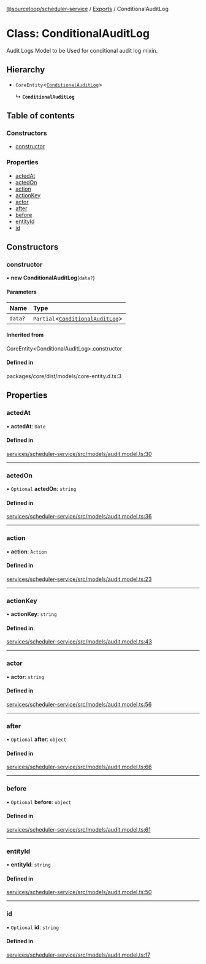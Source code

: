 [@sourceloop/scheduler-service](../README.md) / [Exports](../modules.md) / ConditionalAuditLog

# Class: ConditionalAuditLog

Audit Logs Model to be Used for conditional audit log mixin.

## Hierarchy

- `CoreEntity`<[`ConditionalAuditLog`](ConditionalAuditLog.md)\>

  ↳ **`ConditionalAuditLog`**

## Table of contents

### Constructors

- [constructor](ConditionalAuditLog.md#constructor)

### Properties

- [actedAt](ConditionalAuditLog.md#actedat)
- [actedOn](ConditionalAuditLog.md#actedon)
- [action](ConditionalAuditLog.md#action)
- [actionKey](ConditionalAuditLog.md#actionkey)
- [actor](ConditionalAuditLog.md#actor)
- [after](ConditionalAuditLog.md#after)
- [before](ConditionalAuditLog.md#before)
- [entityId](ConditionalAuditLog.md#entityid)
- [id](ConditionalAuditLog.md#id)

## Constructors

### constructor

• **new ConditionalAuditLog**(`data?`)

#### Parameters

| Name | Type |
| :------ | :------ |
| `data?` | `Partial`<[`ConditionalAuditLog`](ConditionalAuditLog.md)\> |

#### Inherited from

CoreEntity<ConditionalAuditLog\>.constructor

#### Defined in

packages/core/dist/models/core-entity.d.ts:3

## Properties

### actedAt

• **actedAt**: `Date`

#### Defined in

[services/scheduler-service/src/models/audit.model.ts:30](https://github.com/sourcefuse/loopback4-microservice-catalog/blob/93a7f917/services/scheduler-service/src/models/audit.model.ts#L30)

___

### actedOn

• `Optional` **actedOn**: `string`

#### Defined in

[services/scheduler-service/src/models/audit.model.ts:36](https://github.com/sourcefuse/loopback4-microservice-catalog/blob/93a7f917/services/scheduler-service/src/models/audit.model.ts#L36)

___

### action

• **action**: `Action`

#### Defined in

[services/scheduler-service/src/models/audit.model.ts:23](https://github.com/sourcefuse/loopback4-microservice-catalog/blob/93a7f917/services/scheduler-service/src/models/audit.model.ts#L23)

___

### actionKey

• **actionKey**: `string`

#### Defined in

[services/scheduler-service/src/models/audit.model.ts:43](https://github.com/sourcefuse/loopback4-microservice-catalog/blob/93a7f917/services/scheduler-service/src/models/audit.model.ts#L43)

___

### actor

• **actor**: `string`

#### Defined in

[services/scheduler-service/src/models/audit.model.ts:56](https://github.com/sourcefuse/loopback4-microservice-catalog/blob/93a7f917/services/scheduler-service/src/models/audit.model.ts#L56)

___

### after

• `Optional` **after**: `object`

#### Defined in

[services/scheduler-service/src/models/audit.model.ts:66](https://github.com/sourcefuse/loopback4-microservice-catalog/blob/93a7f917/services/scheduler-service/src/models/audit.model.ts#L66)

___

### before

• `Optional` **before**: `object`

#### Defined in

[services/scheduler-service/src/models/audit.model.ts:61](https://github.com/sourcefuse/loopback4-microservice-catalog/blob/93a7f917/services/scheduler-service/src/models/audit.model.ts#L61)

___

### entityId

• **entityId**: `string`

#### Defined in

[services/scheduler-service/src/models/audit.model.ts:50](https://github.com/sourcefuse/loopback4-microservice-catalog/blob/93a7f917/services/scheduler-service/src/models/audit.model.ts#L50)

___

### id

• `Optional` **id**: `string`

#### Defined in

[services/scheduler-service/src/models/audit.model.ts:17](https://github.com/sourcefuse/loopback4-microservice-catalog/blob/93a7f917/services/scheduler-service/src/models/audit.model.ts#L17)
